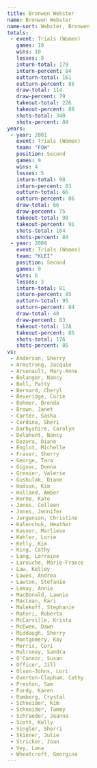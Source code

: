 ```yaml
---
title: Bronwen Webster
name: Bronwen Webster
name-sort: Webster, Bronwen
totals:
 - event: Trials (Women)
   games: 18
   wins: 10
   losses: 8
   inturn-total: 179
   inturn-percent: 84
   outturn-total: 161
   outturn-percent: 85
   draw-total: 114
   draw-percent: 79
   takeout-total: 226
   takeout-percent: 88
   shots-total: 340
   shots-percent: 84
years:
 - year: 2001
   event: Trials (Women)
   team: "FOW"
   position: Second
   games: 9
   wins: 4
   losses: 5
   inturn-total: 98
   inturn-percent: 83
   outturn-total: 66
   outturn-percent: 86
   draw-total: 66
   draw-percent: 75
   takeout-total: 98
   takeout-percent: 91
   shots-total: 164
   shots-percent: 84
 - year: 2009
   event: Trials (Women)
   team: "KLEI"
   position: Second
   games: 9
   wins: 6
   losses: 3
   inturn-total: 81
   inturn-percent: 85
   outturn-total: 95
   outturn-percent: 84
   draw-total: 48
   draw-percent: 83
   takeout-total: 128
   takeout-percent: 85
   shots-total: 176
   shots-percent: 85
vs:
 - Anderson, Sherry
 - Armstrong, Jacquie
 - Arsenault, Mary-Anne
 - Belanger, Nancy
 - Bell, Patty
 - Bernard, Cheryl
 - Beveridge, Corie
 - Bohmer, Brenda
 - Brown, Janet
 - Carter, Sasha
 - Cordina, Sheri
 - Darbyshire, Carolyn
 - Delahunt, Nancy
 - Dezura, Diane
 - Englot, Michelle
 - Fraser, Sherry
 - George, Tara
 - Gignac, Donna
 - Grenier, Valerie
 - Gushulak, Diane
 - Hodson, Kim
 - Holland, Amber
 - Horne, Kate
 - Jones, Colleen
 - Jones, Jennifer
 - Jurgenson, Christine
 - Kalenchuk, Heather
 - Kasner, Marliese
 - Kehler, Lorie
 - Kelly, Kim
 - King, Cathy
 - Lang, Lorraine
 - Larouche, Marie-France
 - Law, Kelley
 - Lawes, Andrea
 - Lawton, Stefanie
 - Lemay, Annie
 - MacDonald, Lawnie
 - MacLean, Kari
 - Malekoff, Stephanie
 - Materi, Roberta
 - McCarville, Krista
 - McEwen, Dawn
 - Middaugh, Sherry
 - Montgomery, Kay
 - Morris, Cori
 - Mulroney, Sandra
 - O'Connor, Susan
 - Officer, Jill
 - Olson-Johns, Lori
 - Overton-Clapham, Cathy
 - Preston, Sam
 - Purdy, Karen
 - Rumberg, Crystal
 - Schneider, Kim
 - Schneider, Tammy
 - Schraeder, Jeanna
 - Scott, Kelly
 - Singler, Sherri
 - Skinner, Julie
 - Stricker, Joan
 - Vey, Lana
 - Wheatcroft, Georgina
---
```

